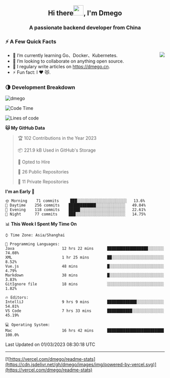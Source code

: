 <h2 align="center">Hi there<img src="https://cdn.jsdelivr.net/gh/dmego/images/img/Hi.gif" height="32" />, I'm Dmego </h2>
<h3 align="center">A passionate backend developer from China</h3>

### ⚡️ A Few Quick Facts

<img align="right" src="https://readme-stats-dmego.vercel.app/api?username=dmego&show_icons=true&icon_color=1573B3&hide_title=true&text_color=718096&bg_color=00000000&hide_border=true"/>

<ul>
    <li> 🌱 I’m currently learning Go、Docker、Kubernetes.</li>
    <li> 👯 I’m looking to collaborate on anything open source.</li>
    <li> 📝 I regulary write articles on <a href="https://dmego.cn">https://dmego.cn</a>.</li>
    <li> ⚡ Fun fact: I ❤️ 😻.</li>
</ul>

### 🌗 Development Breakdown

<img src="https://komarev.com/ghpvc/?username=dmego" alt="dmego" />

<!--START_SECTION:waka-->
![Code Time](http://img.shields.io/badge/Code%20Time-1%2C982%20hrs%2040%20mins-blue)

![Lines of code](https://img.shields.io/badge/From%20Hello%20World%20I%27ve%20Written-225%20Thousand%20lines%20of%20code-blue)

**🐱 My GitHub Data** 

> 🏆 102 Contributions in the Year 2023
 > 
> 📦 221.9 kB Used in GitHub's Storage 
 > 
> 💼 Opted to Hire
 > 
> 📜 26 Public Repositories 
 > 
> 🔑 11 Private Repositories  
 > 
**I'm an Early 🐤** 

```text
🌞 Morning    71 commits     ███░░░░░░░░░░░░░░░░░░░░░░   13.6% 
🌆 Daytime    256 commits    ████████████░░░░░░░░░░░░░   49.04% 
🌃 Evening    118 commits    █████░░░░░░░░░░░░░░░░░░░░   22.61% 
🌙 Night      77 commits     ███░░░░░░░░░░░░░░░░░░░░░░   14.75%

```


📊 **This Week I Spent My Time On** 

```text
⌚︎ Time Zone: Asia/Shanghai

💬 Programming Languages: 
Java                     12 hrs 22 mins      ██████████████████░░░░░░░   74.08% 
XML                      1 hr 25 mins        ██░░░░░░░░░░░░░░░░░░░░░░░   8.52% 
Vue.js                   48 mins             █░░░░░░░░░░░░░░░░░░░░░░░░   4.79% 
Markdown                 38 mins             █░░░░░░░░░░░░░░░░░░░░░░░░   3.83% 
GitIgnore file           18 mins             ░░░░░░░░░░░░░░░░░░░░░░░░░   1.82%

🔥 Editors: 
IntelliJ                 9 hrs 9 mins        █████████████░░░░░░░░░░░░   54.81% 
VS Code                  7 hrs 33 mins       ███████████░░░░░░░░░░░░░░   45.19%

💻 Operating System: 
Mac                      16 hrs 42 mins      █████████████████████████   100.0%

```


 Last Updated on 01/03/2023 08:30:18 UTC
<!--END_SECTION:waka-->

---

[![https://vercel.com/dmego/readme-stats](https://cdn.jsdelivr.net/gh/dmego/images/img/powered-by-vercel.svg)](https://vercel.com/dmego/readme-stats)

